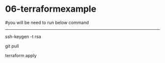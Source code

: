# 06-terraformexample

#you will be need to run below command 
********************
ssh-keygen -t rsa

git pull

terraform apply
